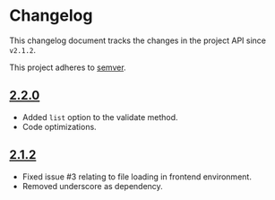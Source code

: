 # Changelog
This changelog document tracks the changes in the project API since `v2.1.2`.

This project adheres to [semver](http://semver.org/).

## [2.2.0](https://github.com/tarunbatra/password-validator/releases/tag/v2.2.0)
* Added `list` option to the validate method.
* Code optimizations.

## [2.1.2](https://github.com/tarunbatra/password-validator/releases/tag/v2.1.2)
* Fixed issue #3 relating to file loading in frontend environment.
* Removed underscore as dependency.
